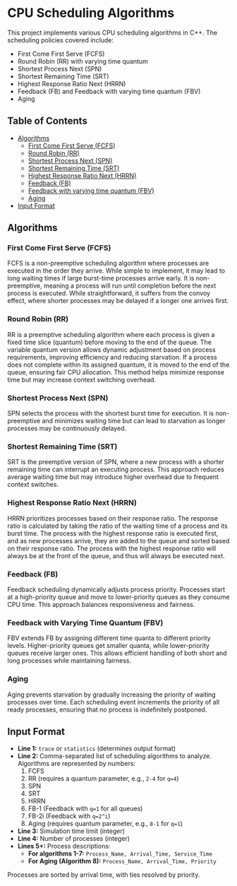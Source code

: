 # CPU Scheduling Algorithms

This project implements various CPU scheduling algorithms in C++. The scheduling policies covered include:

- First Come First Serve (FCFS)
- Round Robin (RR) with varying time quantum
- Shortest Process Next (SPN)
- Shortest Remaining Time (SRT)
- Highest Response Ratio Next (HRRN)
- Feedback (FB) and Feedback with varying time quantum (FBV)
- Aging

## Table of Contents
- [Algorithms](#algorithms)
  - [First Come First Serve (FCFS)](#first-come-first-serve-fcfs)
  - [Round Robin (RR)](#round-robin-rr)
  - [Shortest Process Next (SPN)](#shortest-process-next-spn)
  - [Shortest Remaining Time (SRT)](#shortest-remaining-time-srt)
  - [Highest Response Ratio Next (HRRN)](#highest-response-ratio-next-hrrn)
  - [Feedback (FB)](#feedback-fb)
  - [Feedback with varying time quantum (FBV)](#feedback-with-varying-time-quantum-fbv)
  - [Aging](#aging)
- [Input Format](#input-format)

## Algorithms

### First Come First Serve (FCFS)
FCFS is a non-preemptive scheduling algorithm where processes are executed in the order they arrive. While simple to implement, it may lead to long waiting times if large burst-time processes arrive early. It is non-preemptive, meaning a process will run until completion before the next process is executed. While straightforward, it suffers from the convoy effect, where shorter processes may be delayed if a longer one arrives first.

### Round Robin (RR)
RR is a preemptive scheduling algorithm where each process is given a fixed time slice (quantum) before moving to the end of the queue. The variable quantum version allows dynamic adjustment based on process requirements, improving efficiency and reducing starvation. If a process does not complete within its assigned quantum, it is moved to the end of the queue, ensuring fair CPU allocation. This method helps minimize response time but may increase context switching overhead.

### Shortest Process Next (SPN)
SPN selects the process with the shortest burst time for execution. It is non-preemptive and minimizes waiting time but can lead to starvation as longer processes may be continuously delayed.

### Shortest Remaining Time (SRT)
SRT is the preemptive version of SPN, where a new process with a shorter remaining time can interrupt an executing process. This approach reduces average waiting time but may introduce higher overhead due to frequent context switches.

### Highest Response Ratio Next (HRRN)
HRRN prioritizes processes based on their response ratio. The response ratio is calculated by taking the ratio of the waiting time of a process and its burst time. The process with the highest response ratio is executed first, and as new processes arrive, they are added to the queue and sorted based on their response ratio. The process with the highest response ratio will always be at the front of the queue, and thus will always be executed next.

### Feedback (FB)
Feedback scheduling dynamically adjusts process priority. Processes start at a high-priority queue and move to lower-priority queues as they consume CPU time. This approach balances responsiveness and fairness.

### Feedback with Varying Time Quantum (FBV)
FBV extends FB by assigning different time quanta to different priority levels. Higher-priority queues get smaller quanta, while lower-priority queues receive larger ones. This allows efficient handling of both short and long processes while maintaining fairness.

### Aging
Aging prevents starvation by gradually increasing the priority of waiting processes over time. Each scheduling event increments the priority of all ready processes, ensuring that no process is indefinitely postponed.

## Input Format
- **Line 1:** `trace` or `statistics` (determines output format)
- **Line 2:** Comma-separated list of scheduling algorithms to analyze. Algorithms are represented by numbers:
  1. FCFS
  2. RR (requires a quantum parameter, e.g., `2-4` for `q=4`)
  3. SPN
  4. SRT
  5. HRRN
  6. FB-1 (Feedback with `q=1` for all queues)
  7. FB-2i (Feedback with `q=2^i`)
  8. Aging (requires quantum parameter, e.g., `8-1` for `q=1`)
- **Line 3:** Simulation time limit (integer)
- **Line 4:** Number of processes (integer)
- **Lines 5+:** Process descriptions:
  - **For algorithms 1-7:** `Process_Name, Arrival_Time, Service_Time`
  - **For Aging (Algorithm 8):** `Process_Name, Arrival_Time, Priority`

Processes are sorted by arrival time, with ties resolved by priority.
